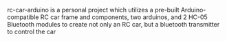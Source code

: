 rc-car-arduino is a personal project which utilizes a pre-built Arduino-compatible RC car frame and components, two arduinos, and 2 HC-05 Bluetooth modules to create not only an RC car, but a bluetooth transmitter to control the car
